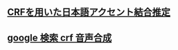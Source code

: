 ## [CRFを用いた日本語アクセント結合推定](https://sites.google.com/site/suzukimasayuki/accent)
## [google 検索 crf 音声合成](https://www.google.com/search?q=crf+%E9%9F%B3%E5%A3%B0%E5%90%88%E6%88%90&rlz=1C1CHBD_jaJP869JP869&oq=crf+%E9%9F%B3%E5%A3%B0%E5%90%88%E6%88%90&aqs=chrome..69i57.2943j1j7&sourceid=chrome&ie=UTF-8)
